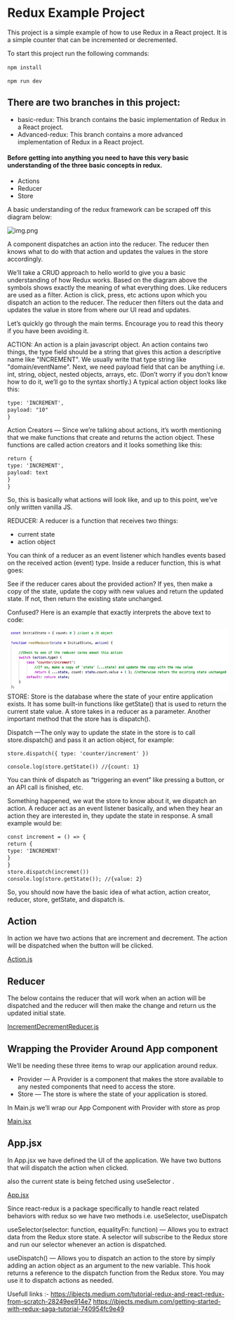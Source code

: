 # Redux Example Project

This project is a simple example of how to use Redux in a React project.
It is a simple counter that can be incremented or decremented.

To start this project run the following commands:

```npm install ```

```npm run dev```


## There are two branches in this project:

- basic-redux: This branch contains the basic implementation of Redux in a React project.
- Advanced-redux: This branch contains a more advanced implementation of Redux in a React project. 



#### Before getting into anything you need to have this very basic understanding of the three basic concepts in redux.

- Actions
- Reducer
- Store

A basic understanding of the redux framework can be scraped off this diagram below:

![img.png](img.png)

A component dispatches an action into the reducer. The reducer then knows what to do with that action and updates the values in the store accordingly.

We’ll take a CRUD approach to hello world to give you a basic understanding of how Redux works. Based on the diagram above the symbols shows exactly the meaning of what everything does. Like reducers are used as a filter. Action is click, press, etc actions upon which you dispatch an action to the reducer. The reducer then filters out the data and updates the value in store from where our UI read and updates.

Let’s quickly go through the main terms. Encourage you to read this theory if you have been avoiding it.

ACTION: An action is a plain javascript object. An action contains two things, the type field should be a string that gives this action a descriptive name like "INCREMENT". We usually write that type string like "domain/eventName". Next, we need payload field that can be anything i.e. int, string, object, nested objects, arrays, etc.
(Don’t worry if you don’t know how to do it, we’ll go to the syntax shortly.) A typical action object looks like this:

```const addTodoAction = {
type: 'INCREMENT',
payload: "10"
}
```
Action Creators — Since we’re talking about actions, it’s worth mentioning that we make functions that create and returns the action object. 
These functions are called action creators and it looks something like this:

```function addTodo(text) {
return {
type: 'INCREMENT',
payload: text
}
}
```
So, this is basically what actions will look like, and up to this point, we’ve only written vanilla JS.

REDUCER: A reducer is a function that receives two things:

- current state
- action object

You can think of a reducer as an event listener which handles events based on the received action (event) type. Inside a reducer function, this is what goes:

See if the reducer cares about the provided action? If yes, then make a copy of the state, update the copy with new values and return the updated state. If not, then return the existing state unchanged.

Confused? Here is an example that exactly interprets the above text to code:

![img_1.png](img_1.png)
STORE: Store is the database where the state of your entire application exists. It has some built-in functions like getState() that is used to return the current state value. A store takes in a reducer as a parameter. Another important method that the store has is dispatch().

Dispatch —The only way to update the state in the store is to call store.dispatch() and pass it an action object, for example:

```
store.dispatch({ type: 'counter/increment' })
```
```
console.log(store.getState()) //{count: 1}
```
You can think of dispatch as “triggering an event” like pressing a button, or an API call is finished, etc.

Something happened, we wat the store to know about it, we dispatch an action. A reducer act as an event listener basically, and when they hear an action they are interested in, they update the state in response. A small example would be:
```
const increment = () => {
return {
type: 'INCREMENT'
}
}
store.dispatch(incremet())
console.log(store.getState()); //{value: 2}

```
So, you should now have the basic idea of what action, action creator, reducer, store, getState, and dispatch is.

## Action 

In action we have two actions that are increment and decrement. The action will be dispatched when the button will be clicked.

[Action.js](src/actions/Actions.js)


## Reducer

The below contains the reducer that will work when an action will be dispatched and the reducer will then make the change and return us the updated initial state.

[IncrementDecrementReducer.js](src/reducers/IncrementDecrementReducer.js)


## Wrapping the Provider Around App component

We’ll be needing these three items to wrap our application around redux.

- Provider — A Provider is a component that makes the store available to any nested components that need to access the store.
- Store — The store is where the state of your application is stored.

In Main.js we’ll wrap our App Component with Provider with store as prop

[Main.jsx](src/Main.jsx)


## App.jsx

In App.jsx we have defined the UI of the application. We have two buttons that will dispatch the action when clicked.

also the current state is being fetched using useSelector .

[App.jsx](src/App.jsx)

Since react-redux is a package specifically to handle react related behaviors with redux so we have two methods i.e. useSelector, useDispatch

useSelector(selector: function, equalityFn: function) — Allows you to extract data from the Redux store state. A selector will subscribe to the Redux store and run our selector whenever an action is dispatched.

useDispatch() — Allows you to dispatch an action to the store by simply adding an action object as an argument to the new variable. This hook returns a reference to the dispatch function from the Redux store. You may use it to dispatch actions as needed.




Usefull links :- https://ibjects.medium.com/tutorial-redux-and-react-redux-from-scratch-28249ee914e7
https://ibjects.medium.com/getting-started-with-redux-saga-tutorial-740954fc9e49
